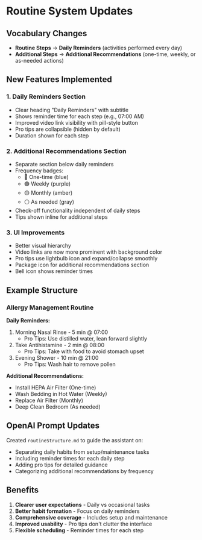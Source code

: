 # Routine System Updates

## Vocabulary Changes
- **Routine Steps** → **Daily Reminders** (activities performed every day)
- **Additional Steps** → **Additional Recommendations** (one-time, weekly, or as-needed actions)

## New Features Implemented

### 1. Daily Reminders Section
- Clear heading "Daily Reminders" with subtitle
- Shows reminder time for each step (e.g., 07:00 AM)
- Improved video link visibility with pill-style button
- Pro tips are collapsible (hidden by default)
- Duration shown for each step

### 2. Additional Recommendations Section
- Separate section below daily reminders
- Frequency badges:
  - 🔵 One-time (blue)
  - 🟣 Weekly (purple)
  - 🟡 Monthly (amber)
  - ⚪ As needed (gray)
- Check-off functionality independent of daily steps
- Tips shown inline for additional steps

### 3. UI Improvements
- Better visual hierarchy
- Video links are now more prominent with background color
- Pro tips use lightbulb icon and expand/collapse smoothly
- Package icon for additional recommendations section
- Bell icon shows reminder times

## Example Structure

### Allergy Management Routine

**Daily Reminders:**
1. Morning Nasal Rinse - 5 min @ 07:00
   - Pro Tips: Use distilled water, lean forward slightly
2. Take Antihistamine - 2 min @ 08:00
   - Pro Tips: Take with food to avoid stomach upset
3. Evening Shower - 10 min @ 21:00
   - Pro Tips: Wash hair to remove pollen

**Additional Recommendations:**
- Install HEPA Air Filter (One-time)
- Wash Bedding in Hot Water (Weekly)
- Replace Air Filter (Monthly)
- Deep Clean Bedroom (As needed)

## OpenAI Prompt Updates
Created `routineStructure.md` to guide the assistant on:
- Separating daily habits from setup/maintenance tasks
- Including reminder times for each daily step
- Adding pro tips for detailed guidance
- Categorizing additional recommendations by frequency

## Benefits
1. **Clearer user expectations** - Daily vs occasional tasks
2. **Better habit formation** - Focus on daily reminders
3. **Comprehensive coverage** - Includes setup and maintenance
4. **Improved usability** - Pro tips don't clutter the interface
5. **Flexible scheduling** - Reminder times for each step